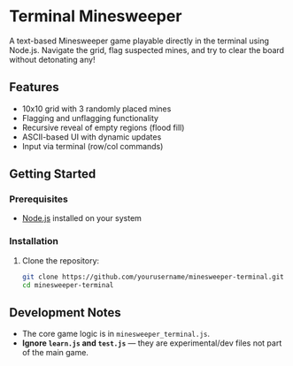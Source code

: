 # Terminal Minesweeper

A text-based Minesweeper game playable directly in the terminal using Node.js. Navigate the grid, flag suspected mines, and try to clear the board without detonating any!

## Features

- 10x10 grid with 3 randomly placed mines
- Flagging and unflagging functionality
- Recursive reveal of empty regions (flood fill)
- ASCII-based UI with dynamic updates
- Input via terminal (row/col commands)

## Getting Started

### Prerequisites

- [Node.js](https://nodejs.org/) installed on your system

### Installation

1. Clone the repository:
   ```bash
   git clone https://github.com/yourusername/minesweeper-terminal.git
   cd minesweeper-terminal
## Development Notes

- The core game logic is in `minesweeper_terminal.js`.
- **Ignore `learn.js` and `test.js`** — they are experimental/dev files not part of the main game.
